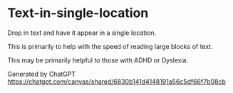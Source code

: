 # Text-in-single-location
Drop in text and have it appear in a single location.

This is primarily to help with the speed of reading large blocks of text.

This may be primarily helpful to those with ADHD or Dyslexia. 

Generated by ChatGPT 
https://chatgpt.com/canvas/shared/6830b141d4148191a56c5df66f7b08cb
